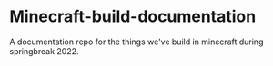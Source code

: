 # Minecraft-build-documentation
A documentation repo for the things we've build in minecraft during springbreak 2022.
